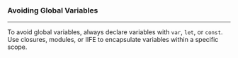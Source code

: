 ### Avoiding Global Variables
---
To avoid global variables, always declare variables with `var`, `let`, or `const`. Use closures, modules, or IIFE to encapsulate variables within a specific scope.

